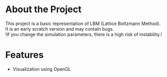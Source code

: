 # About the Project

This project is a basic representation of LBM (Lattice Boltzmann Method).  
It is an early scratch version and may contain bugs.  
!If you change the simulation parameters, there is a high risk of instability.!

# Features
- Visualization using OpenGL
